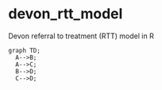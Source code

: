 # devon_rtt_model
Devon referral to treatment (RTT) model in R

```mermaid
graph TD;
  A-->B;
  A-->C;
  B-->D;
  C-->D;
```
